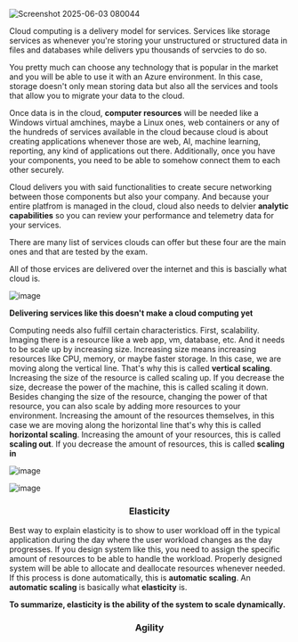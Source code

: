 ![Screenshot 2025-06-03 080044](https://github.com/user-attachments/assets/a2d1ef80-8ef9-459d-8cde-38cab63ef47a)

Cloud computing is a delivery model for services. Services like storage services as whenever you're storing your unstructured or structured data in files and databases while delivers ypu thousands of servcies to do so.

You pretty much can choose any technology that is popular in the market and you will be able to use it with an Azure environment. In this case, storage doesn't only mean storing data but also all the services and tools that allow you to migrate your data to the cloud.


Once data is in the cloud, **computer resources** will be needed like a Windows virtual amchines, maybe a Linux ones, web containers or any of the hundreds of services available in the cloud because cloud is about creating applications whenever those are web, AI, machine learning, reporting, any kind of applications out there. Additionally, once you have your components, you need to be able to somehow connect them to each other securely. 

Cloud delivers you with said functionalities to create secure networking between those components but also your company. And because your entire platfrom is managed in the cloud, cloud also needs to delvier **analytic capabilities** so you can review your performance and telemetry data for your services. 

There are many list of services clouds can offer but these four are the main ones and that are tested by the exam.


All of those ervices are delivered over the internet and this is bascially what cloud is.



![image](https://github.com/user-attachments/assets/44c93211-98b1-4724-a7eb-067b0650a0e9)


**Delivering services like this doesn't make a cloud computing yet**

Computing needs also fulfill certain characteristics. First, scalability. Imaging there is a resource like a web app, vm, database, etc.
And it needs to be scale up by increasing size. Increasing size means increasing resources like CPU, memory, or maybe faster storage. In this case, we are moving along the vertical line. That's why this is called **vertical scaling**. Increasing the size of the resource is called scaling up. If you decrease the size, decrease the power of the machine, this is called scaling it down.
Besides changing the size of the resource, changing the power of that resource, you can also scale by adding more resources to your environment. 
Increasing the amount of the resources themselves, in this case we are moving along the horizontal line that's why this is called **horizontal scaling**.
Increasing the amount of your resources, this is called **scaling out**. If you decrease the amount of resources, this is called **scaling in**


![image](https://github.com/user-attachments/assets/b5602c4c-1321-47f6-b8e6-78b86525d25b)


![image](https://github.com/user-attachments/assets/c0782c3b-b8b7-4b22-8858-57c9e7f64419)



<h3 align="center">Elasticity</h3>

Best way to explain elasticity is to show to user workload off in the typical application during the day where the user workload changes as the day progresses. If you design system like this, you need to assign the specific amount of resources to be able to handle the workload. Properly designed system will be able to allocate and deallocate resources whenever needed. If this process is done automatically, this is **automatic scaling**. An **automatic scaling** is basically what **elasticity** is.

**To summarize, elasticity is the ability of the system to scale dynamically.**


<h3 align="center">Agility</h3>




